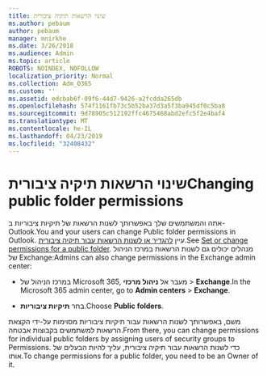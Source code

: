 ```yaml
---
title: שינוי הרשאות תיקיה ציבורית
ms.author: pebaum
author: pebaum
manager: mnirkhe
ms.date: 3/26/2018
ms.audience: Admin
ms.topic: article
ROBOTS: NOINDEX, NOFOLLOW
localization_priority: Normal
ms.collection: Adm_O365
ms.custom: ''
ms.assetid: edcbab6f-09f6-44d7-9426-a2fcdda265db
ms.openlocfilehash: 574f1161fb73c5b52ba37d3a5f3ba945df0c5ba8
ms.sourcegitcommit: 9d78905c512192ffc4675468abd2efc5f2e4baf4
ms.translationtype: MT
ms.contentlocale: he-IL
ms.lasthandoff: 04/23/2019
ms.locfileid: "32408432"
---
```

# <a name="changing-public-folder-permissions"></a><span data-ttu-id="4bf92-102">שינוי הרשאות תיקיה ציבורית</span><span class="sxs-lookup"><span data-stu-id="4bf92-102">Changing public folder permissions</span></span>

<span data-ttu-id="4bf92-103">אתה והמשתמשים שלך באפשרותך לשנות הרשאות של תיקיות ציבוריות ב- Outlook.</span><span class="sxs-lookup"><span data-stu-id="4bf92-103">You and your users can change Public folder permissions in Outlook.</span></span> <span data-ttu-id="4bf92-104">עיין [להגדיר או לשנות הרשאות עבור תיקיה ציבורית](https://support.office.com/article/set-or-change-permissions-for-a-public-folder-b2e0440c-7873-48ec-9ff2-b1a20b723005).</span><span class="sxs-lookup"><span data-stu-id="4bf92-104">See [Set or change permissions for a public folder](https://support.office.com/article/set-or-change-permissions-for-a-public-folder-b2e0440c-7873-48ec-9ff2-b1a20b723005).</span></span> <span data-ttu-id="4bf92-105">מנהלים יכולים גם לשנות הרשאות במרכז הניהול של Exchange:</span><span class="sxs-lookup"><span data-stu-id="4bf92-105">Admins can also change permissions in the Exchange admin center:</span></span>
  
- <span data-ttu-id="4bf92-106">במרכז הניהול של Microsoft 365, מעבר אל **ניהול מרכזי** \> **Exchange**.</span><span class="sxs-lookup"><span data-stu-id="4bf92-106">In the Microsoft 365 admin center, go to **Admin centers** \> **Exchange**.</span></span>
    
- <span data-ttu-id="4bf92-107">בחר **תיקיות ציבוריות**.</span><span class="sxs-lookup"><span data-stu-id="4bf92-107">Choose **Public folders**.</span></span>
    
<span data-ttu-id="4bf92-108">משם, באפשרותך לשנות הרשאות עבור תיקיות ציבוריות מסוימות על-ידי הקצאת הרשאות למשתמשים בקבוצות אבטחה.</span><span class="sxs-lookup"><span data-stu-id="4bf92-108">From there, you can change permissions for individual public folders by assigning users of security groups to Permissions.</span></span> <span data-ttu-id="4bf92-109">כדי לשנות הרשאות עבור תיקיה ציבורית, עליך להיות הבעלים של אותו.</span><span class="sxs-lookup"><span data-stu-id="4bf92-109">To change permissions for a public folder, you need to be an Owner of it.</span></span>
  

